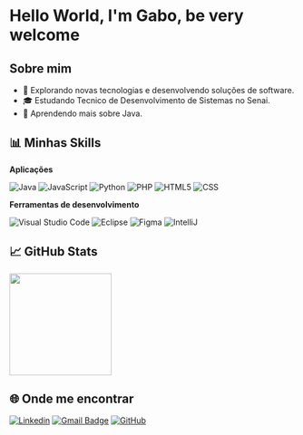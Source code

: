 # Hello World, I'm Gabo, be very welcome

## Sobre mim

- 🤔 Explorando novas tecnologias e desenvolvendo soluções de software.
- 🎓 Estudando Tecnico de Desenvolvimento de Sistemas no Senai.
- 🌱 Aprendendo mais sobre Java.

## 📊 Minhas Skills

**Aplicações**

![Java](https://img.shields.io/badge/-Java-333333?style=flat&logo=Java&logoColor=007396)
![JavaScript](https://img.shields.io/badge/-JavaScript-333333?style=flat&logo=javascript)
![Python](https://img.shields.io/badge/-Python-333333?style=flat&logo=python&logoColor=3776AB)
![PHP](https://img.shields.io/badge/-PHP-333333?style=flat&logo=php&logoColor=8892BF)
![HTML5](https://img.shields.io/badge/-HTML5-333333?style=flat&logo=HTML5)
![CSS](https://img.shields.io/badge/-CSS-333333?style=flat&logo=CSS3&logoColor=1572B6)

**Ferramentas de desenvolvimento**

![Visual Studio Code](https://img.shields.io/badge/-Visual%20Studio%20Code-333333?style=flat&logo=visual-studio-code&logoColor=007ACC)
![Eclipse](https://img.shields.io/badge/-Eclipse-333333?style=flat&logo=eclipse-ide&logoColor=2C2255)
![Figma](https://img.shields.io/badge/-Figma-333333?style=flat&logo=figma&logoColor=007ACC)
![IntelliJ](https://img.shields.io/badge/-IntelliJ_IDEA-333333?style=flat&logo=intellij-idea&logoColor=white)
<br/>

## 📈 GitHub Stats


<a href="https://github.com/gabokj">
  <img height="180em" src="https://github-readme-stats.vercel.app/api/top-langs/?username=gabokj&layout=compact&theme=radical" />
</a>


## 🌐 Onde me encontrar

[![Linkedin](https://img.shields.io/badge/-Gabriel%20Ricca-blue?style=flat-square&logo=Linkedin&logoColor=white)](https://www.linkedin.com/in/gabriel-ricca-b41643343/)
[![Gmail Badge](https://img.shields.io/badge/-gaboricca@gmail.com-006bed?style=flat-square&logo=Gmail&logoColor=white&link=mailto:SEU-EMAIL)](mailto:gaboricca@gmail.com)
[![GitHub](https://img.shields.io/github/followers/gabokj?label=follow&style=social)](https://github.com/gabokj)
